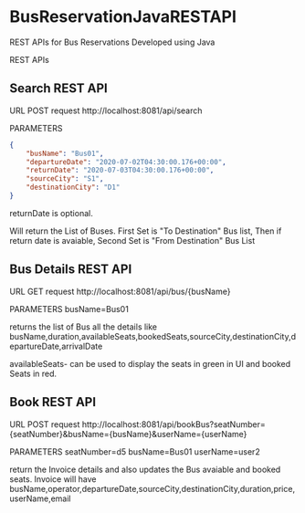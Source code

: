 # BusReservationJavaRESTAPI
REST APIs for Bus Reservations Developed using Java


REST APIs

Search REST API
---------------
URL
POST request
http://localhost:8081/api/search

PARAMETERS
```json
{
    "busName": "Bus01",
    "departureDate": "2020-07-02T04:30:00.176+00:00",
    "returnDate": "2020-07-03T04:30:00.176+00:00",
    "sourceCity": "S1",
    "destinationCity": "D1"
}
```
returnDate is optional.

Will return the List of Buses.
First Set is "To Destination" Bus list,
Then if return date is avaiable,
Second Set is "From Destination" Bus List

Bus Details REST API
--------------------
URL
GET request
http://localhost:8081/api/bus/{busName}

PARAMETERS
busName=Bus01

returns the list of Bus all the details like
busName,duration,availableSeats,bookedSeats,sourceCity,destinationCity,departureDate,arrivalDate

availableSeats- can be used to display the seats in green in UI and booked Seats in red.

Book REST API
--------------------
URL
POST request
http://localhost:8081/api/bookBus?seatNumber={seatNumber}&busName={busName}&userName={userName}

PARAMETERS
seatNumber=d5
busName=Bus01
userName=user2

return the Invoice details and also updates the Bus avaiable and booked seats.
Invoice will have busName,operator,departureDate,sourceCity,destinationCity,duration,price,userName,email

